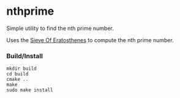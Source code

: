 nthprime
========

Simple utility to find the nth prime number.

Uses the [Sieve Of Eratosthenes](http://en.wikipedia.org/wiki/Sieve_of_Eratosthenes) to compute the nth prime number.

### Build/Install
```
mkdir build
cd build
cmake ..
make
sudo make install
```


